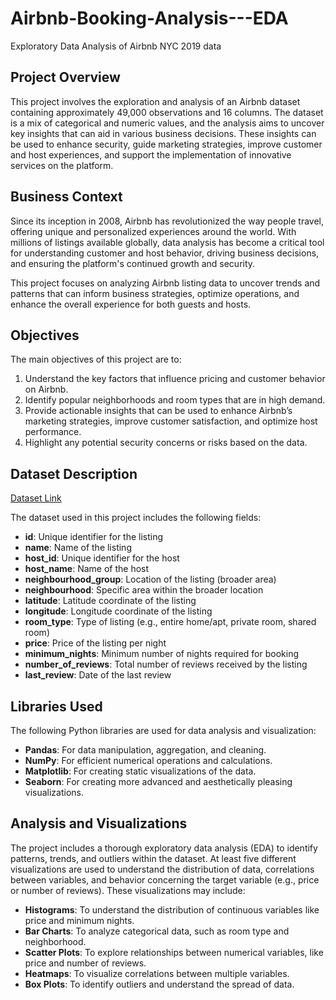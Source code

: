 # Airbnb-Booking-Analysis---EDA
Exploratory Data Analysis of Airbnb NYC 2019 data

## Project Overview
This project involves the exploration and analysis of an Airbnb dataset containing approximately 49,000 observations and 16 columns. The dataset is a mix of categorical and numeric values, and the analysis aims to uncover key insights that can aid in various business decisions. These insights can be used to enhance security, guide marketing strategies, improve customer and host experiences, and support the implementation of innovative services on the platform.

## Business Context
Since its inception in 2008, Airbnb has revolutionized the way people travel, offering unique and personalized experiences around the world. With millions of listings available globally, data analysis has become a critical tool for understanding customer and host behavior, driving business decisions, and ensuring the platform's continued growth and security.

This project focuses on analyzing Airbnb listing data to uncover trends and patterns that can inform business strategies, optimize operations, and enhance the overall experience for both guests and hosts.

## Objectives

The main objectives of this project are to:

1. Understand the key factors that influence pricing and customer behavior on Airbnb.
2. Identify popular neighborhoods and room types that are in high demand.
3. Provide actionable insights that can be used to enhance Airbnb’s marketing strategies, improve customer satisfaction, and optimize host performance.
4. Highlight any potential security concerns or risks based on the data.

## Dataset Description

[Dataset Link](https://github.com/ShouvikSaha504/Airbnb-Booking-Analysis---EDA/blob/7e2a2886283fd45b8a03a7fbc7fb5c962aa31638/Airbnb%20NYC%202019.csv)

The dataset used in this project includes the following fields:

- **id**: Unique identifier for the listing
- **name**: Name of the listing
- **host_id**: Unique identifier for the host
- **host_name**: Name of the host
- **neighbourhood_group**: Location of the listing (broader area)
- **neighbourhood**: Specific area within the broader location
- **latitude**: Latitude coordinate of the listing
- **longitude**: Longitude coordinate of the listing
- **room_type**: Type of listing (e.g., entire home/apt, private room, shared room)
- **price**: Price of the listing per night
- **minimum_nights**: Minimum number of nights required for booking
- **number_of_reviews**: Total number of reviews received by the listing
- **last_review**: Date of the last review

## Libraries Used
The following Python libraries are used for data analysis and visualization:

- **Pandas**: For data manipulation, aggregation, and cleaning.
- **NumPy**: For efficient numerical operations and calculations.
- **Matplotlib**: For creating static visualizations of the data.
- **Seaborn**: For creating more advanced and aesthetically pleasing visualizations.

## Analysis and Visualizations
The project includes a thorough exploratory data analysis (EDA) to identify patterns, trends, and outliers within the dataset. At least five different visualizations are used to understand the distribution of data, correlations between variables, and behavior concerning the target variable (e.g., price or number of reviews). These visualizations may include:

- **Histograms**: To understand the distribution of continuous variables like price and minimum nights.
- **Bar Charts**: To analyze categorical data, such as room type and neighborhood.
- **Scatter Plots**: To explore relationships between numerical variables, like price and number of reviews.
- **Heatmaps**: To visualize correlations between multiple variables.
- **Box Plots**: To identify outliers and understand the spread of data.


